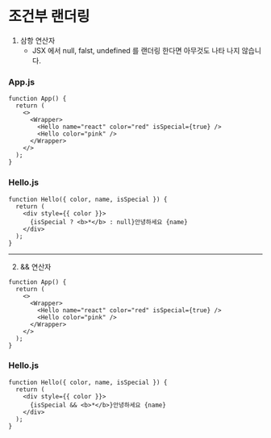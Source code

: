 # 조건부 랜더링

1. 삼항 연산자
   - JSX 에서 null, falst, undefined 를 랜더링 한다면 아무것도 나타 나지 않습니다.

### App.js

```
function App() {
  return (
    <>
      <Wrapper>
        <Hello name="react" color="red" isSpecial={true} />
        <Hello color="pink" />
      </Wrapper>
    </>
  );
}
```

### Hello.js

```
function Hello({ color, name, isSpecial }) {
  return (
    <div style={{ color }}>
      {isSpecial ? <b>*</b> : null}안녕하세요 {name}
    </div>
  );
}
```

---

2. && 연산자

```
function App() {
  return (
    <>
      <Wrapper>
        <Hello name="react" color="red" isSpecial={true} />
        <Hello color="pink" />
      </Wrapper>
    </>
  );
}
```

### Hello.js

```
function Hello({ color, name, isSpecial }) {
  return (
    <div style={{ color }}>
      {isSpecial && <b>*</b>}안녕하세요 {name}
    </div>
  );
}
```
